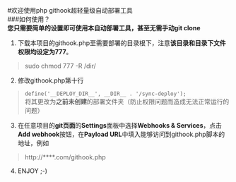 #欢迎使用php githook超轻量级自动部署工具  
###如何使用？  
**您只需要简单的设置即可使用本自动部署工具，甚至无需手动git clone**  

1. 下载本项目的githook.php至需要部署的目录根下，注意**该目录和目录下文件权限均设定为777**。  
>sudo chmod 777 -R /dir/  
2. 修改githook.php第十行  
>`define('__DEPLOY_DIR__', __DIR__ . '/sync-deploy');`  
将其更改为**之前未创建**的部署文件夹（防止权限问题而造成无法正常运行的问题） 
3. 在任意项目的**git页面**的**Settings**面板中选择**Webhooks & Services**，点击**Add webhook**按钮，在**Payload URL**中填入能够访问到githook.php脚本的地址，例如  
>http://****.com/githook.php 
4. ENJOY ;-) 

    
